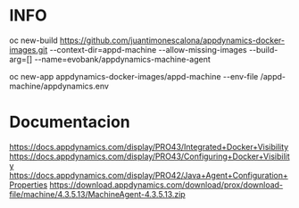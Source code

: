 # INFO 

oc new-build https://github.com/juantimonescalona/appdynamics-docker-images.git --context-dir=appd-machine --allow-missing-images --build-arg=[] --name=evobank/appdynamics-machine-agent

oc new-app appdynamics-docker-images/appd-machine --env-file /appd-machine/appdynamics.env

# Documentacion
https://docs.appdynamics.com/display/PRO43/Integrated+Docker+Visibility
https://docs.appdynamics.com/display/PRO43/Configuring+Docker+Visibility
https://docs.appdynamics.com/display/PRO42/Java+Agent+Configuration+Properties
https://download.appdynamics.com/download/prox/download-file/machine/4.3.5.13/MachineAgent-4.3.5.13.zip
